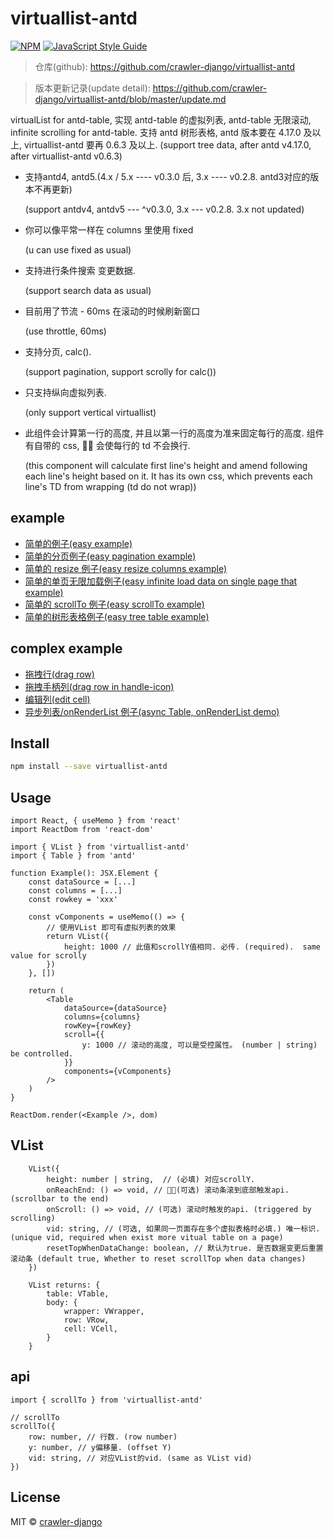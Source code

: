 # virtuallist-antd

>

[![NPM](https://img.shields.io/npm/v/virtuallist-antd.svg)](https://www.npmjs.com/package/virtuallist-antd) [![JavaScript Style Guide](https://img.shields.io/badge/code_style-standard-brightgreen.svg)](https://standardjs.com)

> 仓库(github): https://github.com/crawler-django/virtuallist-antd

> 版本更新记录(update detail): https://github.com/crawler-django/virtuallist-antd/blob/master/update.md

virtualList for antd-table, 实现 antd-table 的虚拟列表, antd-table 无限滚动, infinite scrolling for antd-table. 支持 antd 树形表格, antd 版本要在 4.17.0 及以上, virtuallist-antd 要再 0.6.3 及以上. (support tree data, after antd v4.17.0, after virtuallist-antd v0.6.3)

-   支持antd4, antd5.(4.x / 5.x ---- v0.3.0 后, 3.x ---- v0.2.8. antd3对应的版本不再更新)

    (support antdv4, antdv5 --- ^v0.3.0, 3.x --- v0.2.8. 3.x not updated)

-   你可以像平常一样在 columns 里使用 fixed

    (u can use fixed as usual)

-   支持进行条件搜索 变更数据.

    (support search data as usual)

-   目前用了节流 - 60ms 在滚动的时候刷新窗口

    (use throttle, 60ms)

-   支持分页, calc().

    (support pagination, support scrolly for calc())

-   只支持纵向虚拟列表.

    (only support vertical virtuallist)

-   此组件会计算第一行的高度, 并且以第一行的高度为准来固定每行的高度. 组件有自带的 css,  会使每行的 td 不会换行.

    (this component will calculate first line's height and amend following each line's height based on it. It has its own css, which prevents each line's TD from wrapping (td do not wrap))

## example

-   [简单的例子(easy example)](https://codesandbox.io/s/festive-worker-wc5wp)
-   [简单的分页例子(easy pagination example)](https://codesandbox.io/s/gracious-resonance-tmw44)
-   [简单的 resize 例子(easy resize columns example)](https://codesandbox.io/s/vibrant-darkness-kvt56?file=/index.js)
-   [简单的单页无限加载例子(easy infinite load data on single page that example)](https://codesandbox.io/s/reachend-wuxianjiazaixunigundong-y9nhd)
-   [简单的 scrollTo 例子(easy scrollTo example)](https://codesandbox.io/s/scrollto-jx10t)
-   [简单的树形表格例子(easy tree table example)](https://codesandbox.io/s/reachend-wuxianjiazaixunigundong-forked-63iom?file=/src/index.tsx)

## complex example

-   [拖拽行(drag row)](https://codesandbox.io/s/drag-row-1fjg4?file=/index.js)
-   [拖拽手柄列(drag row in handle-icon)](https://codesandbox.io/s/tuozhuaishoubinglie-antd4156-forked-1d6z1?file=/index.js)
-   [编辑列(edit cell)](https://codesandbox.io/s/editable-example-3656ln?file=/src/App.js)
-   [异步列表/onRenderList 例子(async Table, onRenderList demo)](https://codesandbox.io/s/shu-xing-biao-ge-forked-4lt6u?file=/src/index.tsx)

## Install

```bash
npm install --save virtuallist-antd
```

## Usage

```tsx
import React, { useMemo } from 'react'
import ReactDom from 'react-dom'

import { VList } from 'virtuallist-antd'
import { Table } from 'antd'

function Example(): JSX.Element {
	const dataSource = [...]
	const columns = [...]
	const rowkey = 'xxx'

	const vComponents = useMemo(() => {
		// 使用VList 即可有虚拟列表的效果
		return VList({
			height: 1000 // 此值和scrollY值相同. 必传. (required).  same value for scrolly
		})
	}, [])

	return (
		<Table
			dataSource={dataSource}
			columns={columns}
			rowKey={rowKey}
			scroll={{
				y: 1000 // 滚动的高度, 可以是受控属性。 (number | string) be controlled.
			}}
			components={vComponents}
		/>
	)
}

ReactDom.render(<Example />, dom)

```

## VList

```tsx
	VList({
		height: number | string,  // (必填) 对应scrollY.
		onReachEnd: () => void, // (可选) 滚动条滚到底部触发api. (scrollbar to the end)
		onScroll: () => void, // (可选) 滚动时触发的api. (triggered by scrolling)
		vid: string, // (可选, 如果同一页面存在多个虚拟表格时必填.) 唯一标识. (unique vid, required when exist more vitual table on a page)
		resetTopWhenDataChange: boolean, // 默认为true. 是否数据变更后重置滚动条 (default true, Whether to reset scrollTop when data changes)
	})

	VList returns: {
		table: VTable,
		body: {
			wrapper: VWrapper,
			row: VRow,
			cell: VCell,
		}
	}
```

## api

```tsx
import { scrollTo } from 'virtuallist-antd'

// scrollTo
scrollTo({
    row: number, // 行数. (row number)
    y: number, // y偏移量. (offset Y)
    vid: string, // 对应VList的vid. (same as VList vid)
})
```

## License

MIT © [crawler-django](https://github.com/crawler-django)
